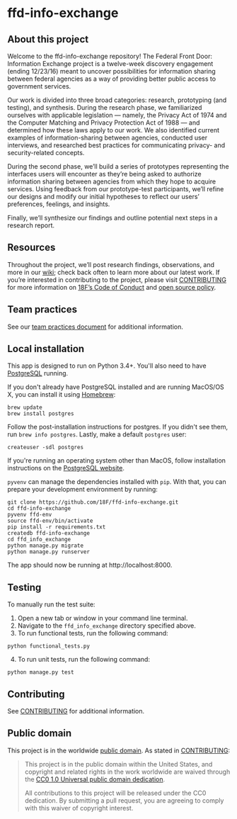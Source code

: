 # ffd-info-exchange

## About this project

Welcome to the ffd-info-exchange repository! The Federal Front Door: Information Exchange project is a twelve-week discovery engagement (ending 12/23/16) meant to uncover possibilities for information sharing between federal agencies as a way of providing better public access to government services. 

Our work is divided into three broad categories: research, prototyping (and testing), and synthesis. During the research phase, we familiarized ourselves with applicable legislation — namely, the Privacy Act of 1974 and the Computer Matching and Privacy Protection Act of 1988 — and determined how these laws apply to our work. We also identified current examples of information-sharing between agencies, conducted user interviews, and researched best practices for communicating privacy- and security-related concepts.

During the second phase, we’ll build a series of prototypes representing the interfaces users will encounter as they’re being asked to authorize information sharing between agencies from which they hope to acquire services. Using feedback from our prototype-test participants, we’ll refine our designs and modify our initial hypotheses to reflect our users’ preferences, feelings, and insights.

Finally, we’ll synthesize our findings and outline potential next steps in a research report.

## Resources

Throughout the project, we’ll post research findings, observations, and more in our [wiki](https://github.com/18F/ffd-info-exchange/wiki); check back often to learn more about our latest work. If you’re interested in contributing to the project, please visit [CONTRIBUTING](https://github.com/18F/ffd-info-exchange/blob/master/CONTRIBUTING.md) for more information on [18F’s Code of Conduct](https://github.com/18F/code-of-conduct/blob/master/code-of-conduct.md) and [open source policy](https://github.com/18f/open-source-policy).

## Team practices

See our [team practices document](/docs/team-practices.md) for additional information.

## Local installation

This app is designed to run on Python 3.4+. You'll also need to have [PostgreSQL](https://www.postgresql.org) running.

If you don't already have PostgreSQL installed and are running MacOS/OS X, you can install it using [Homebrew](http://brew.sh/):

```
brew update
brew install postgres
```

Follow the post-installation instructions for postgres. If you didn't see them, run `brew info postgres`. Lastly, make a default `postgres` user:

```
createuser -sdl postgres
```

If you're running an operating system other than MacOS, follow installation instructions on the [PostgreSQL website](https://www.postgresql.org).

`pyvenv` can manage the dependencies installed with `pip`. With that, you can prepare your development environment by running:

```
git clone https://github.com/18F/ffd-info-exchange.git
cd ffd-info-exchange
pyvenv ffd-env
source ffd-env/bin/activate
pip install -r requirements.txt
createdb ffd-info-exchange
cd ffd_info_exchange
python manage.py migrate
python manage.py runserver
```

The app should now be running at http://localhost:8000.

## Testing

To manually run the test suite:

1. Open a new tab or window in your command line terminal.
2. Navigate to the `ffd_info_exchange` directory specified above.
3. To run functional tests, run the following command:
```
python functional_tests.py
```

4. To run unit tests, run the following command:
```
python manage.py test
```

## Contributing

See [CONTRIBUTING](CONTRIBUTING.md) for additional information.

## Public domain

This project is in the worldwide [public domain](LICENSE.md). As stated in [CONTRIBUTING](CONTRIBUTING.md):

> This project is in the public domain within the United States, and copyright and related rights in the work worldwide are waived through the [CC0 1.0 Universal public domain dedication](https://creativecommons.org/publicdomain/zero/1.0/).
>
> All contributions to this project will be released under the CC0 dedication. By submitting a pull request, you are agreeing to comply with this waiver of copyright interest.
